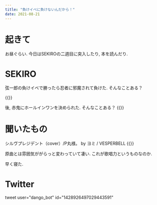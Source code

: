 ```yaml
---
title: "負けイべに負けないんだから！"
date: 2021-08-21
---
```


# 起きて
お昼ぐらい. 今日はSEKIROの二週目に突入したり, 本を読んだり.

# SEKIRO
弦一郎の負けイベで勝ったら忍者に邪魔されて負けた. そんなことある？

{{<tweet user="dango_bot" id="1428977722013884427">}}

後, 赤鬼にホールインワンを決められた. そんなことある？
{{<tweet user="dango_bot" id="1428986411588325376">}}

# 聞いたもの
シルヴプレジデント（cover）/P丸様。 by ヨミ / VESPERBELL
{{<tweet user="dango_bot" id="1429015605722550278">}}

原曲とは雰囲気ががらっと変わっていて凄い. これが歌唱力というものなのか.

早く寝た.

# Twitter
tweet user="dango_bot" id="1428926497029443591"
